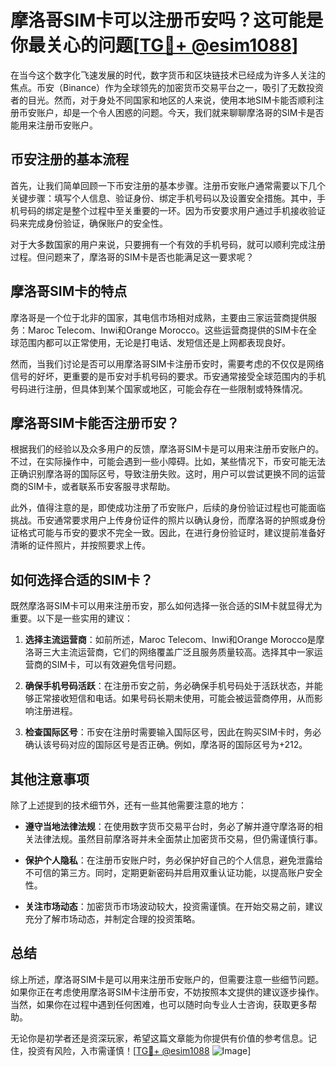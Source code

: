 # 摩洛哥SIM卡可以注册币安吗？这可能是你最关心的问题[[TG💪+ @esim1088](https://t.me/s/esim1088)]

在当今这个数字化飞速发展的时代，数字货币和区块链技术已经成为许多人关注的焦点。币安（Binance）作为全球领先的加密货币交易平台之一，吸引了无数投资者的目光。然而，对于身处不同国家和地区的人来说，使用本地SIM卡能否顺利注册币安账户，却是一个令人困惑的问题。今天，我们就来聊聊摩洛哥的SIM卡是否能用来注册币安账户。

## 币安注册的基本流程

首先，让我们简单回顾一下币安注册的基本步骤。注册币安账户通常需要以下几个关键步骤：填写个人信息、验证身份、绑定手机号码以及设置安全措施。其中，手机号码的绑定是整个过程中至关重要的一环。因为币安要求用户通过手机接收验证码来完成身份验证，确保账户的安全性。

对于大多数国家的用户来说，只要拥有一个有效的手机号码，就可以顺利完成注册过程。但问题来了，摩洛哥的SIM卡是否也能满足这一要求呢？

## 摩洛哥SIM卡的特点

摩洛哥是一个位于北非的国家，其电信市场相对成熟，主要由三家运营商提供服务：Maroc Telecom、Inwi和Orange Morocco。这些运营商提供的SIM卡在全球范围内都可以正常使用，无论是打电话、发短信还是上网都表现良好。

然而，当我们讨论是否可以用摩洛哥SIM卡注册币安时，需要考虑的不仅仅是网络信号的好坏，更重要的是币安对手机号码的要求。币安通常接受全球范围内的手机号码进行注册，但具体到某个国家或地区，可能会存在一些限制或特殊情况。

## 摩洛哥SIM卡能否注册币安？

根据我们的经验以及众多用户的反馈，摩洛哥SIM卡是可以用来注册币安账户的。不过，在实际操作中，可能会遇到一些小障碍。比如，某些情况下，币安可能无法正确识别摩洛哥的国际区号，导致注册失败。这时，用户可以尝试更换不同的运营商的SIM卡，或者联系币安客服寻求帮助。

此外，值得注意的是，即使成功注册了币安账户，后续的身份验证过程也可能面临挑战。币安通常要求用户上传身份证件的照片以确认身份，而摩洛哥的护照或身份证格式可能与币安的要求不完全一致。因此，在进行身份验证时，建议提前准备好清晰的证件照片，并按照要求上传。

## 如何选择合适的SIM卡？

既然摩洛哥SIM卡可以用来注册币安，那么如何选择一张合适的SIM卡就显得尤为重要。以下是一些实用的建议：

1. **选择主流运营商**：如前所述，Maroc Telecom、Inwi和Orange Morocco是摩洛哥三大主流运营商，它们的网络覆盖广泛且服务质量较高。选择其中一家运营商的SIM卡，可以有效避免信号问题。

2. **确保手机号码活跃**：在注册币安之前，务必确保手机号码处于活跃状态，并能够正常接收短信和电话。如果号码长期未使用，可能会被运营商停用，从而影响注册进程。

3. **检查国际区号**：币安在注册时需要输入国际区号，因此在购买SIM卡时，务必确认该号码对应的国际区号是否正确。例如，摩洛哥的国际区号为+212。

## 其他注意事项

除了上述提到的技术细节外，还有一些其他需要注意的地方：

- **遵守当地法律法规**：在使用数字货币交易平台时，务必了解并遵守摩洛哥的相关法律法规。虽然目前摩洛哥并未全面禁止加密货币交易，但仍需谨慎行事。
  
- **保护个人隐私**：在注册币安账户时，务必保护好自己的个人信息，避免泄露给不可信的第三方。同时，定期更新密码并启用双重认证功能，以提高账户安全性。

- **关注市场动态**：加密货币市场波动较大，投资需谨慎。在开始交易之前，建议充分了解市场动态，并制定合理的投资策略。

## 总结

综上所述，摩洛哥SIM卡是可以用来注册币安账户的，但需要注意一些细节问题。如果你正在考虑使用摩洛哥SIM卡注册币安，不妨按照本文提供的建议逐步操作。当然，如果你在过程中遇到任何困难，也可以随时向专业人士咨询，获取更多帮助。

无论你是初学者还是资深玩家，希望这篇文章能为你提供有价值的参考信息。记住，投资有风险，入市需谨慎！[[TG💪+ @esim1088](https://t.me/s/esim1088) ![Image](https://i.postimg.cc/4NQfJmqS/Snipaste-2025-05-13-00-14-12.png)]